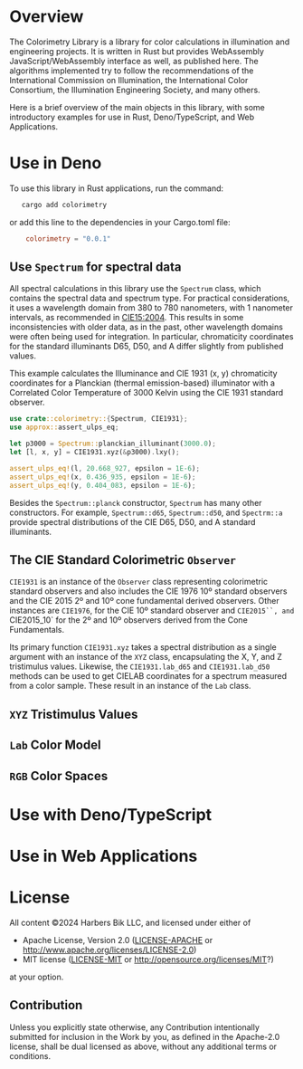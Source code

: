 
# Overview
The Colorimetry Library is a library for color calculations in illumination and engineering projects.
It is written in Rust but provides WebAssembly JavaScript/WebAssembly interface as well, as published here.
The algorithms implemented try to follow the recommendations of the International Commission on Illumination,
the International Color Consortium, the Illumination Engineering Society, and many others.

Here is a brief overview of the main objects in this library, with some introductory examples for use in Rust, Deno/TypeScript, and Web Applications.

# Use in Deno

To use this library in Rust applications, run the command:
 ```bash
    cargo add colorimetry
```
or add this line to the dependencies in your Cargo.toml file:
```toml
    colorimetry = "0.0.1"
```

## Use `Spectrum` for spectral data
All spectral calculations in this library use the `Spectrum` class, which contains the spectral data and spectrum type.
For practical considerations, it uses a wavelength domain from 380 to 780 nanometers, with 1 nanometer intervals, as recommended in [CIE15:2004](https://archive.org/details/gov.law.cie.15.2004).
This results in some inconsistencies with older data, as in the past, other wavelength domains were often being used for integration.
In particular, chromaticity coordinates for the standard illuminants D65, D50, and A differ slightly from published values.

This example calculates the Illuminance and CIE 1931 (x, y) chromaticity
coordinates for a Planckian (thermal emission-based) illuminator with a
Correlated Color Temperature of 3000 Kelvin using the CIE 1931 standard observer.

```rust
use crate::colorimetry::{Spectrum, CIE1931};
use approx::assert_ulps_eq;

let p3000 = Spectrum::planckian_illuminant(3000.0);
let [l, x, y] = CIE1931.xyz(&p3000).lxy();

assert_ulps_eq!(l, 20.668_927, epsilon = 1E-6);
assert_ulps_eq!(x, 0.436_935, epsilon = 1E-6);
assert_ulps_eq!(y, 0.404_083, epsilon = 1E-6);
```

Besides the `Spectrum::planck` constructor, `Spectrum` has many other constructors.
For example, `Spectrum::d65`, `Spectrum::d50`, and `Spectrm::a` provide spectral distributions of the CIE D65, D50, and A standard illuminants.

## The CIE Standard Colorimetric `Observer`
`CIE1931` is an instance of the `Observer` class representing colorimetric standard observers and also includes the CIE 1976 10º standard observers and the CIE 2015 2º and 10º cone fundamental derived observers.
Other instances are `CIE1976`, for the CIE 10º standard observer and `CIE2015``, and `CIE2015_10` for the 2º and 10º observers derived from the Cone Fundamentals.

Its primary function `CIE1931.xyz` takes a spectral distribution as a single argument with an instance of the `XYZ` class, encapsulating the X, Y, and Z tristimulus values.
Likewise, the `CIE1931.lab_d65` and `CIE1931.lab_d50` methods can be used to get CIELAB coordinates for a spectrum measured from a color sample.
These result in an instance of the `Lab` class.


## `XYZ` Tristimulus Values

## `Lab` Color Model

## `RGB` Color Spaces


# Use with Deno/TypeScript



# Use in Web Applications

# License
All content &copy;2024 Harbers Bik LLC, and licensed under either of

 * Apache License, Version 2.0
   ([LICENSE-APACHE](LICENSE-APACHE) or <http://www.apache.org/licenses/LICENSE-2.0>)
 * MIT license
   ([LICENSE-MIT](LICENSE-MIT) or <http://opensource.org/licenses/MIT>?)

at your option.

## Contribution

Unless you explicitly state otherwise, any Contribution intentionally submitted
for inclusion in the Work by you, as defined in the Apache-2.0 license, shall be
dual licensed as above, without any additional terms or conditions.